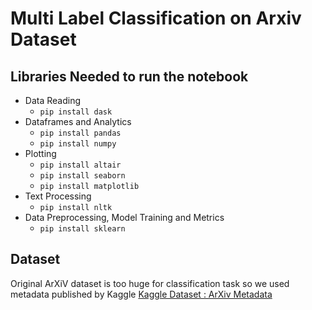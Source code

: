 # Multi Label Classification on Arxiv Dataset

## Libraries Needed to run the notebook
- Data Reading 
    -  `pip install dask`
- Dataframes and Analytics
    - `pip install pandas`
    - `pip install numpy`
- Plotting
    - `pip install altair`
    - `pip install seaborn`
    - `pip install matplotlib`
- Text Processing
    - `pip install nltk`
- Data Preprocessing, Model Training and Metrics
    - `pip install sklearn`

## Dataset
Original ArXiV dataset is too huge for classification task so we used metadata published by Kaggle
[Kaggle Dataset : ArXiv Metadata](https://www.kaggle.com/Cornell-University/arxiv)